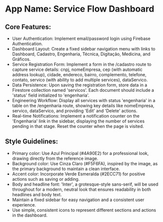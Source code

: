 # **App Name**: Service Flow Dashboard

## Core Features:

- User Authentication: Implement email/password login using Firebase Authentication.
- Dashboard Layout: Create a fixed sidebar navigation menu with links to Dashboard, Cadastro, Engenharia, Técnica, Digitação, Medicina, and Gráficos.
- Service Registration Form: Implement a form in the /cadastro route to capture service details: cnpj, nomeEmpresa, cep (with automatic address lookup), cidade, endereco, bairro, complemento, telefone, contato, servico (with ability to add multiple services), dataServico.
- Data Persistence: Upon saving the registration form, store data in a Firestore collection named 'servicos'. Each document should include a 'status' field initialized to 'engenharia'.
- Engineering Workflow: Display all services with status 'engenharia' in a table on the /engenharia route, showing key details like nomeEmpresa, servico, dataServico, and providing 'Edit' and 'Delete' actions.
- Real-time Notifications: Implement a notification counter on the 'Engenharia' link in the sidebar, displaying the number of services pending in that stage. Reset the counter when the page is visited.

## Style Guidelines:

- Primary color: Use Azul Principal (#4A90E2) for a professional look, drawing directly from the reference image.
- Background color: Use Cinza Claro (#F5F6FA), inspired by the image, as the primary background to maintain a clean interface.
- Accent color: Incorporate Verde Esmeralda (#2ECC71) for positive actions such as saving or adding.
- Body and headline font: 'Inter', a grotesque-style sans-serif, will be used throughout for a modern, neutral look that ensures readability in both headlines and body text.
- Maintain a fixed sidebar for easy navigation and a consistent user experience.
- Use simple, consistent icons to represent different sections and actions in the dashboard.